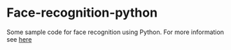 # Face-recognition-python
Some sample code for face recognition using Python.
For more information see [here](https://github.com/ageitgey/face_recognition)
